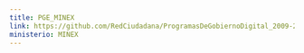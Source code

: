```yaml
---
title: PGE_MINEX
link: https://github.com/RedCiudadana/ProgramasDeGobiernoDigital_2009-2023/raw/main/PGE_MINEX.pdf
ministerio: MINEX
---
```

